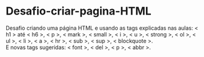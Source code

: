 # Desafio-criar-pagina-HTML
Desafio criando uma página HTML e usando as tags explicadas nas aulas: < h1 > até < h6 >, < p >, < mark >, < small >, < i >, < u >, < strong >, < ol >, < ul >, < li >, < a >, < hr >, < sub >, < sup >, < blockquote >.  
E novas tags sugeridas: < font >, < del >, < p >, < abbr >.
